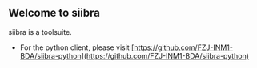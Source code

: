 ## Welcome to siibra

siibra is a toolsuite.


 - For the python client, please visit [https://github.com/FZJ-INM1-BDA/siibra-python](https://github.com/FZJ-INM1-BDA/siibra-python)

